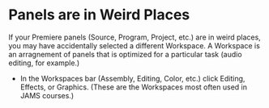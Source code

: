 # Panels are in Weird Places

If your Premiere panels (Source, Program, Project, etc.) are in weird places, you may have accidentally selected a different Workspace. A Workspace is an arragnement of panels that is optimized for a particular task (audio editing, for example.)

* In the Workspaces bar (Assembly, Editing, Color, etc.) click Editing, Effects, or Graphics. (These are the Workspaces most often used in JAMS courses.)    